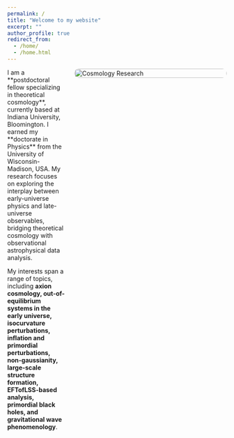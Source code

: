 ```yaml
---
permalink: /
title: "Welcome to my website"
excerpt: ""
author_profile: true
redirect_from: 
  - /home/
  - /home.html
---
```


<div style="display: flex; align-items: flex-start; gap: 20px;">
  
  <!-- Left Side: Main Text -->
  <div style="flex: 1;">
    I am a **postdoctoral fellow specializing in theoretical cosmology**, currently based at Indiana University, Bloomington. I earned my **doctorate in Physics** from the University of Wisconsin-Madison, USA. My research focuses on exploring the interplay between early-universe physics and late-universe observables, bridging theoretical cosmology with observational astrophysical data analysis. 
    
  My interests span a range of topics, including **axion cosmology, out-of-equilibrium systems in the early universe, isocurvature perturbations, inflation and primordial perturbations, non-gaussianity, large-scale structure formation, EFTofLSS-based analysis, primordial black holes, and gravitational wave phenomenology**.  
  </div>

  <!-- Right Side: Image -->
  <div style="flex: 0 0 350px;">
    <img src="/images/your-image-name.png" alt="Cosmology Research" style="width: 100%; height: auto; border-radius: 10px;">
  </div>

</div>
